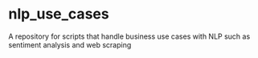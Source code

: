 # nlp_use_cases
A repository for scripts that handle business use cases with NLP such as sentiment analysis and web scraping
